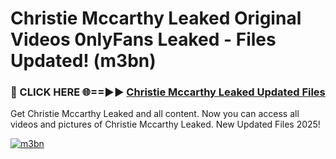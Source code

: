 # Christie Mccarthy Leaked Original Videos 0nlyFans Leaked - Files Updated! (m3bn)

<h3>🔴 CLICK HERE 🌐==►► <a href="https://tinyurl.com/x26r9saj" rel="nofollow">Christie Mccarthy Leaked Updated Files</a></h3>

Get Christie Mccarthy Leaked and all content. Now you can access all videos and pictures of Christie Mccarthy Leaked. New Updated Files 2025!

[![m3bn](https://i.imgur.com/LkgZPqh.gif)](https://tinyurl.com/x26r9saj)

